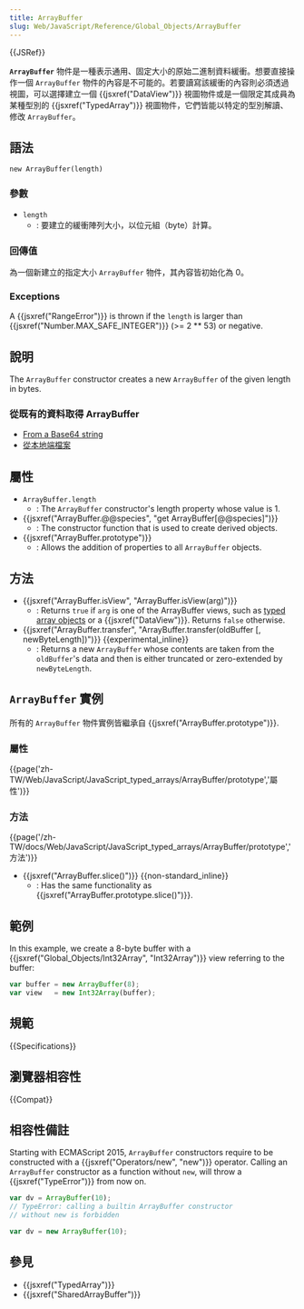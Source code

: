 ```yaml
---
title: ArrayBuffer
slug: Web/JavaScript/Reference/Global_Objects/ArrayBuffer
---
```

{{JSRef}}

**`ArrayBuffer`** 物件是一種表示通用、固定大小的原始二進制資料緩衝。想要直接操作一個 `ArrayBuffer` 物件的內容是不可能的。若要讀寫該緩衝的內容則必須透過視圖，可以選擇建立一個 {{jsxref("DataView")}} 視圖物件或是一個限定其成員為某種型別的 {{jsxref("TypedArray")}} 視圖物件，它們皆能以特定的型別解讀、修改 `ArrayBuffer`。

## 語法

```plain
new ArrayBuffer(length)
```

### 參數

- `length`
  - : 要建立的緩衝陣列大小，以位元組（byte）計算。

### 回傳值

為一個新建立的指定大小 `ArrayBuffer` 物件，其內容皆初始化為 0。

### Exceptions

A {{jsxref("RangeError")}} is thrown if the `length` is larger than {{jsxref("Number.MAX_SAFE_INTEGER")}} (>= 2 \*\* 53) or negative.

## 說明

The `ArrayBuffer` constructor creates a new `ArrayBuffer` of the given length in bytes.

### 從既有的資料取得 ArrayBuffer

- [From a Base64 string](/zh-TW/docs/Web/API/WindowBase64/Base64_encoding_and_decoding#Appendix.3A_Decode_a_Base64_string_to_Uint8Array_or_ArrayBuffer)
- [從本地端檔案](</zh-TW/docs/Web/API/FileReader#readAsArrayBuffer()>)

## 屬性

- `ArrayBuffer.length`
  - : The `ArrayBuffer` constructor's length property whose value is 1.
- {{jsxref("ArrayBuffer.@@species", "get ArrayBuffer[@@species]")}}
  - : The constructor function that is used to create derived objects.
- {{jsxref("ArrayBuffer.prototype")}}
  - : Allows the addition of properties to all `ArrayBuffer` objects.

## 方法

- {{jsxref("ArrayBuffer.isView", "ArrayBuffer.isView(arg)")}}
  - : Returns `true` if `arg` is one of the ArrayBuffer views, such as [typed array objects](/zh-TW/docs/Web/JavaScript/Reference/Global_Objects/TypedArray) or a {{jsxref("DataView")}}. Returns `false` otherwise.
- {{jsxref("ArrayBuffer.transfer", "ArrayBuffer.transfer(oldBuffer [, newByteLength])")}} {{experimental_inline}}
  - : Returns a new `ArrayBuffer` whose contents are taken from the `oldBuffer`'s data and then is either truncated or zero-extended by `newByteLength`.

## `ArrayBuffer` 實例

所有的 `ArrayBuffer` 物件實例皆繼承自 {{jsxref("ArrayBuffer.prototype")}}.

### 屬性

{{page('zh-TW/Web/JavaScript/JavaScript_typed_arrays/ArrayBuffer/prototype','屬性')}}

### 方法

{{page('/zh-TW/docs/Web/JavaScript/JavaScript_typed_arrays/ArrayBuffer/prototype','方法')}}

- {{jsxref("ArrayBuffer.slice()")}} {{non-standard_inline}}
  - : Has the same functionality as {{jsxref("ArrayBuffer.prototype.slice()")}}.

## 範例

In this example, we create a 8-byte buffer with a {{jsxref("Global_Objects/Int32Array", "Int32Array")}} view referring to the buffer:

```js
var buffer = new ArrayBuffer(8);
var view   = new Int32Array(buffer);
```

## 規範

{{Specifications}}

## 瀏覽器相容性

{{Compat}}

## 相容性備註

Starting with ECMAScript 2015, `ArrayBuffer` constructors require to be constructed with a {{jsxref("Operators/new", "new")}} operator. Calling an `ArrayBuffer` constructor as a function without `new`, will throw a {{jsxref("TypeError")}} from now on.

```js example-bad
var dv = ArrayBuffer(10);
// TypeError: calling a builtin ArrayBuffer constructor
// without new is forbidden
```

```js example-good
var dv = new ArrayBuffer(10);
```

## 參見

- {{jsxref("TypedArray")}}
- {{jsxref("SharedArrayBuffer")}}
